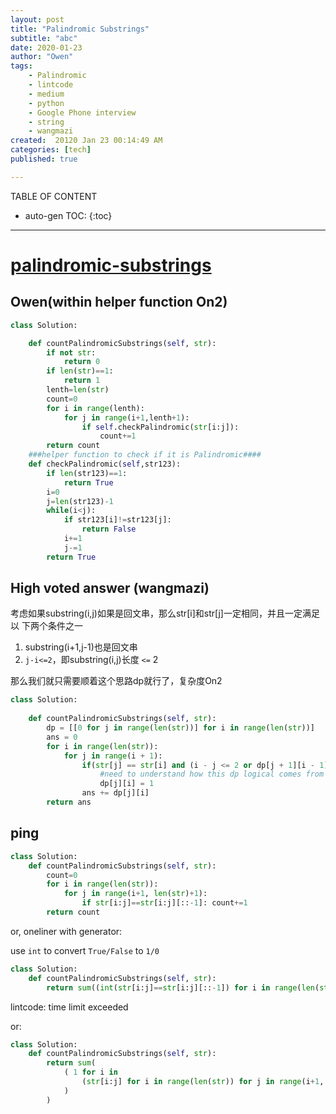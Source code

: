 ```yaml
---
layout: post
title: "Palindromic Substrings"
subtitle: "abc"
date: 2020-01-23
author: "Owen"
tags: 
    - Palindromic
    - lintcode
    - medium
    - python
    - Google Phone interview
    - string
    - wangmazi
created:  20120 Jan 23 00:14:49 AM
categories: [tech]
published: true

---
```



TABLE OF CONTENT

* auto-gen TOC:
{:toc}

- - -

# [palindromic-substrings](https://www.lintcode.com/problem/palindromic-substrings/description)

## Owen(within helper function On2)

```python
class Solution:

    def countPalindromicSubstrings(self, str):
        if not str:
            return 0
        if len(str)==1:
            return 1
        lenth=len(str)
        count=0
        for i in range(lenth):
            for j in range(i+1,lenth+1):
                if self.checkPalindromic(str[i:j]):
                    count+=1
        return count
    ###helper function to check if it is Palindromic####
    def checkPalindromic(self,str123):
        if len(str123)==1:
            return True
        i=0
        j=len(str123)-1
        while(i<j):
            if str123[i]!=str123[j]:
                return False
            i+=1
            j-=1
        return True
```

## High voted answer (wangmazi)

考虑如果substring(i,j)如果是回文串，那么str[i]和str[j]一定相同，并且一定满足以
下两个条件之一

1. substring(i+1,j-1)也是回文串
2. `j-i<=2`，即substring(i,j)长度 `<=` 2

那么我们就只需要顺着这个思路dp就行了，复杂度On2

```python
class Solution:
   
    def countPalindromicSubstrings(self, str):
        dp = [[0 for j in range(len(str))] for i in range(len(str))]
        ans = 0
        for i in range(len(str)):
            for j in range(i + 1):
                if(str[j] == str[i] and (i - j <= 2 or dp[j + 1][i - 1] == 1)):
                    #need to understand how this dp logical comes from 
                    dp[j][i] = 1
                ans += dp[j][i]
        return ans
```

## ping


```python
class Solution:
    def countPalindromicSubstrings(self, str):
        count=0
        for i in range(len(str)):
            for j in range(i+1, len(str)+1):
                if str[i:j]==str[i:j][::-1]: count+=1
        return count
```

or, oneliner with generator:

use `int` to convert `True/False` to `1/0`

```python
class Solution:
    def countPalindromicSubstrings(self, str):
        return sum((int(str[i:j]==str[i:j][::-1]) for i in range(len(str)) for j in range(i+1, len(str)+1)))
```

lintcode: time limit exceeded

or:

```python
class Solution:
    def countPalindromicSubstrings(self, str):
        return sum( 
            ( 1 for i in 
                (str[i:j] for i in range(len(str)) for j in range(i+1, len(str)+1)) if i==i[::-1]
            )
        )
```

